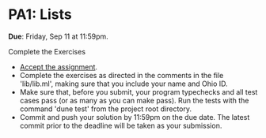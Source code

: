 # PA1: Lists

**Due**: Friday, Sep 11 at 11:59pm.

Complete the Exercises

* [Accept the assignment](https://classroom.github.com/a/YZETmKIV).
* Complete the exercises as directed in the comments in the file 'lib/lib.ml', making sure that you include your name and Ohio ID.
* Make sure that, before you submit, your program typechecks and all test cases pass (or as many as you can make pass). Run the tests with the command 'dune test' from the project root directory.
* Commit and push your solution by 11:59pm on the due date. The latest commit prior to the deadline will be taken as your submission.
